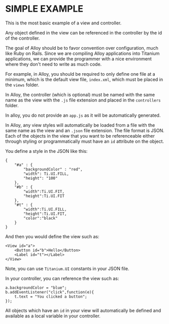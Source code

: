 SIMPLE EXAMPLE
==============

This is the most basic example of a view and controller.

Any object defined in the view can be referenced in the controller by the id of the controller.

The goal of Alloy should be to favor convention over configuration, much like Ruby on Rails.  Since we are compiling Alloy applications into Titanium applications, we can provide the programmer with a nice environment where they don't need to write as much code.

For example, in Alloy, you should be required to only define one file at a minimum, which is the default view file, `index.xml`, which must be placed in the `views` folder.  

In Alloy, the controller (which is optional) must be named with the same name as the view with the `.js` file extension and placed in the `controllers` folder.

In alloy, you do not provide an `app.js` as it will be automatically generated.

In Alloy, any view styles will automatically be loaded from a file with the same name as the view and an `.json` file extension.  The file format is JSON.  Each of the objects in the view that you want to be referenceable either through styling or programmatically must have an `id` attribute on the object.

You define a style in the JSON like this:

	{
		"#a" : {
			"backgroundColor" : "red",
			"width": Ti.UI.FILL,
			"height": "100"
		},
		"#b" : {
			"width":Ti.UI.FIT,
			"height":Ti.UI.FIT
		},
		"#t" : {
			"width":Ti.UI.FILL,
			"height":Ti.UI.FIT,
			"color":"black"
		}
	}
	
And then you would define the view such as:

	<View id="a">
		<Button id="b">Hello</Button>
		<Label id="t"></Label>
	</View>

Note, you can use `Titanium.UI` constants in your JSON file.

In your controller, you can reference the view such as:

	a.backgroundColor = "blue";
	b.addEventListener("click",function(e){
		t.text = "You clicked a button";
	});

All objects which have an `id` in your view will automatically be defined and available as a local variable in your controller.

